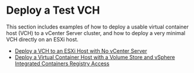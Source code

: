 # Deploy a Test VCH #

This section includes examples of how to deploy a usable virtual container host (VCH) to a vCenter Server cluster, and how to deploy a  very minimal VCH directly on an ESXi host.

- [Deploy a VCH to an ESXi Host with No vCenter Server](deploy_vch_esxi.md)
- [Deploy a Virtual Container Host with a Volume Store and vSphere Integrated Containers Registry Access](deploy_vch_dchphoton.md)